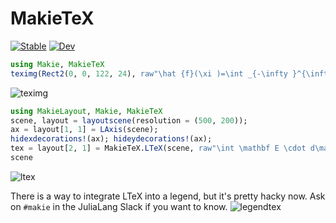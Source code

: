 # MakieTeX

[![Stable](https://img.shields.io/badge/docs-stable-blue.svg)](http://juliaplots.org/MakieTeX.jl/stable)
[![Dev](https://img.shields.io/badge/docs-dev-blue.svg)](http://juliaplots.org/MakieTeX.jl/dev)

```julia
using Makie, MakieTeX
teximg(Rect2(0, 0, 122, 24), raw"\hat {f}(\xi )=\int _{-\infty }^{\infty }f(x)\ e^{-2\pi ix\xi }~ dx")
```
![teximg](https://user-images.githubusercontent.com/32143268/79641464-5696ab80-81b5-11ea-902d-d65da76dfa69.png)

```julia
using MakieLayout, Makie, MakieTeX
scene, layout = layoutscene(resolution = (500, 200));
ax = layout[1, 1] = LAxis(scene);
hidexdecorations!(ax); hideydecorations!(ax);
tex = layout[2, 1] = MakieTeX.LTeX(scene, raw"\int \mathbf E \cdot d\mathbf a = \frac{Q_{encl}}{4\pi\epsilon_0}");
scene
```
![ltex](https://user-images.githubusercontent.com/32143268/79641864-b42bf780-81b7-11ea-8958-407f6c732069.png)

There is a way to integrate LTeX into a legend, but it's pretty hacky now.  Ask on `#makie` in the JuliaLang Slack if you want to know.
![legendtex](https://user-images.githubusercontent.com/32143268/79641479-6adaa880-81b5-11ea-8138-4d6054ccfa6d.png)
